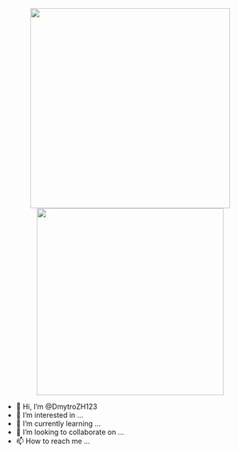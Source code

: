 <div id="header" align="center">
  <img src="https://www.edureka.co/blog/wp-content/uploads/2018/08/Insurance-Leadspace-Aniamted.gif" width="400"/>
  <img src="https://www.aalpha.net/wp-content/uploads/2019/10/data-science-giphy.gif" width="374"/>
</div>


- 👋 Hi, I’m @DmytroZH123
- 👀 I’m interested in ...
- 🌱 I’m currently learning ...
- 💞️ I’m looking to collaborate on ...
- 📫 How to reach me ...

<!---
DmytroZH123/DmytroZH123 is a ✨ special ✨ repository because its `README.md` (this file) appears on your GitHub profile.
You can click the Preview link to take a look at your changes.
--->
